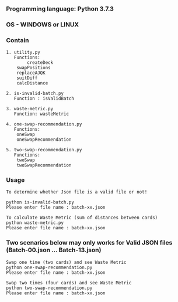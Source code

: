 ### Programming language: Python 3.7.3
### OS - WINDOWS or LINUX

### Contain
```
1. utility.py
   Functions:
    	createDeck
	swapPositions
	replaceAJQK
	suitDiff
	calcDistance

2. is-invalid-batch.py
   Function : isValidBatch

3. waste-metric.py
   Function: wasteMetric

4. one-swap-recommendation.py
   Functions:
	oneSwap
	oneSwapRecommendation

5. two-swap-recommendation.py
   Functions:
	twoSwap
	twoSwapRecommendation   
```
### Usage

```
To determine whether Json file is a valid file or not!

python is-invalid-batch.py
Please enter file name : batch-xx.json
```

```
To calculate Waste Metric (sum of distances between cards)
python waste-metric.py
Please enter file name : batch-xx.json
```

### Two scenarios below may only works for Valid JSON files (Batch-00.json ... Batch-13.json)
```
Swap one time (two cards) and see Waste Metric
python one-swap-recommendation.py
Please enter file name : batch-xx.json
```

```
Swap two times (four cards) and see Waste Metric
python two-swap-recommendation.py
Please enter file name : batch-xx.json
```

